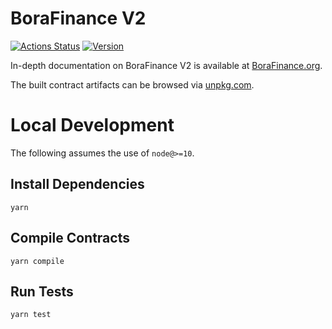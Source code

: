 # BoraFinance V2

[![Actions Status](https://github.com/BoraFinance/BoraFinance-v2-core/workflows/CI/badge.svg)](https://github.com/BoraFinance/BoraFinance-v2-core/actions)
[![Version](https://img.shields.io/npm/v/@BoraFinance/v2-core)](https://www.npmjs.com/package/@BoraFinance/v2-core)

In-depth documentation on BoraFinance V2 is available at [BoraFinance.org](https://BoraFinance.org/docs).

The built contract artifacts can be browsed via [unpkg.com](https://unpkg.com/browse/@BoraFinance/v2-core@latest/).

# Local Development

The following assumes the use of `node@>=10`.

## Install Dependencies

`yarn`

## Compile Contracts

`yarn compile`

## Run Tests

`yarn test`
